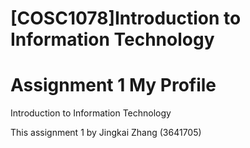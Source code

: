# [COSC1078]Introduction to Information Technology 
# Assignment 1 My Profile

Introduction to Information Technology

This assignment 1 by Jingkai Zhang (3641705)
